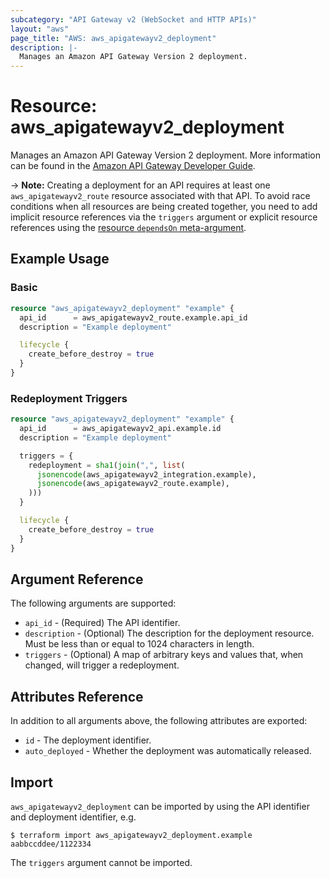 ```yaml
---
subcategory: "API Gateway v2 (WebSocket and HTTP APIs)"
layout: "aws"
page_title: "AWS: aws_apigatewayv2_deployment"
description: |-
  Manages an Amazon API Gateway Version 2 deployment.
---
```


# Resource: aws_apigatewayv2_deployment

Manages an Amazon API Gateway Version 2 deployment.
More information can be found in the [Amazon API Gateway Developer Guide](https://docs.aws.amazon.com/apigateway/latest/developerguide/apigateway-websocket-api.html).

-> **Note:** Creating a deployment for an API requires at least one `aws_apigatewayv2_route` resource associated with that API. To avoid race conditions when all resources are being created together, you need to add implicit resource references via the `triggers` argument or explicit resource references using the [resource `dependsOn` meta-argument](https://www.pulumi.com/docs/intro/concepts/programming-model/#dependson).

## Example Usage

### Basic

```terraform
resource "aws_apigatewayv2_deployment" "example" {
  api_id      = aws_apigatewayv2_route.example.api_id
  description = "Example deployment"

  lifecycle {
    create_before_destroy = true
  }
}
```

### Redeployment Triggers

```terraform
resource "aws_apigatewayv2_deployment" "example" {
  api_id      = aws_apigatewayv2_api.example.id
  description = "Example deployment"

  triggers = {
    redeployment = sha1(join(",", list(
      jsonencode(aws_apigatewayv2_integration.example),
      jsonencode(aws_apigatewayv2_route.example),
    )))
  }

  lifecycle {
    create_before_destroy = true
  }
}
```

## Argument Reference

The following arguments are supported:

* `api_id` - (Required) The API identifier.
* `description` - (Optional) The description for the deployment resource. Must be less than or equal to 1024 characters in length.
* `triggers` - (Optional) A map of arbitrary keys and values that, when changed, will trigger a redeployment.

## Attributes Reference

In addition to all arguments above, the following attributes are exported:

* `id` - The deployment identifier.
* `auto_deployed` - Whether the deployment was automatically released.

## Import

`aws_apigatewayv2_deployment` can be imported by using the API identifier and deployment identifier, e.g.

```
$ terraform import aws_apigatewayv2_deployment.example aabbccddee/1122334
```

The `triggers` argument cannot be imported.

